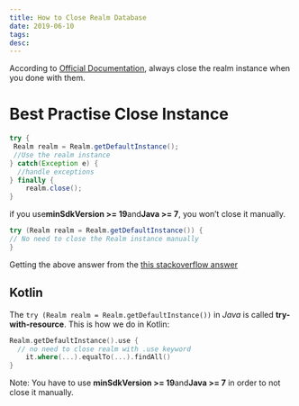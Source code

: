 ```yaml
---
title: How to Close Realm Database
date: 2019-06-10
tags:
desc:
---
```


According to [Official Documentation](https://realm.io/docs/java/latest/#closing-realms), always close the realm instance when you done with them.
<!--more-->

# Best Practise Close Instance
``` java
try {
 Realm realm = Realm.getDefaultInstance();
 //Use the realm instance
} catch(Exception e) {
  //handle exceptions
} finally {
    realm.close();
}
```

if you use**minSdkVersion >= 19**and**Java >= 7**, you won’t close it manually.

``` java
try (Realm realm = Realm.getDefaultInstance()) {
// No need to close the Realm instance manually
}
```

Getting the above answer from the [this stackoverflow answer](https://stackoverflow.com/a/48930294/2581637)

## Kotlin
The `try (Realm realm = Realm.getDefaultInstance())` in *Java* is called **try-with-resource**. This is how we do in Kotlin:

``` kotlin
Realm.getDefaultInstance().use {
  // no need to close realm with .use keyword
	it.where(...).equalTo(...).findAll()
}
```

Note: You have to use **minSdkVersion >= 19**and**Java >= 7** in order to not close it manually.
